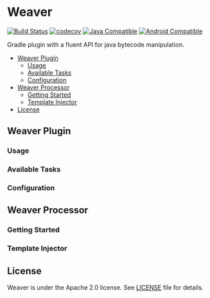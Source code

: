 # Weaver
[![Build Status](https://travis-ci.org/SaeedMasoumi/Weaver.svg?branch=master)](https://travis-ci.org/SaeedMasoumi/Weaver) [![codecov](https://codecov.io/gh/SaeedMasoumi/Weaver/branch/master/graph/badge.svg)](https://codecov.io/gh/SaeedMasoumi/Weaver)
[![Java Compatible](https://img.shields.io/badge/compatibility-java-blue.svg)](https://github.com/SaeedMasoumi/Weaver)
[![Android Compatible](https://img.shields.io/badge/compatibility-android-brightgreen.svg)](https://github.com/SaeedMasoumi/Weaver)

Gradle plugin with a fluent API for java bytecode manipulation.

- [Weaver Plugin](#weaver-plugin)
  - [Usage](#usage)
  - [Available Tasks](#available-tasks)
  - [Configuration](#configuration)
- [Weaver Processor](#weaver-processor)
  - [Getting Started](#getting-started)
  - [Template Injector](#template-injector)
- [License](#license)

## Weaver Plugin

### Usage

### Available Tasks

### Configuration

## Weaver Processor

### Getting Started

### Template Injector

## License

Weaver is under the Apache 2.0 license. See [LICENSE](LICENSE) file for details.

